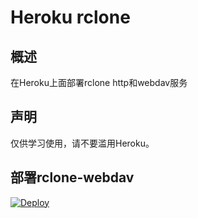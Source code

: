 # Heroku rclone
## 概述
在Heroku上面部署rclone http和webdav服务
## 声明
仅供学习使用，请不要滥用Heroku。
## 部署rclone-webdav
[![Deploy](https://www.herokucdn.com/deploy/button.png)](https://dashboard.heroku.com/new?template=https://github.com/xixka/heroku-rclone-webdav.git)
